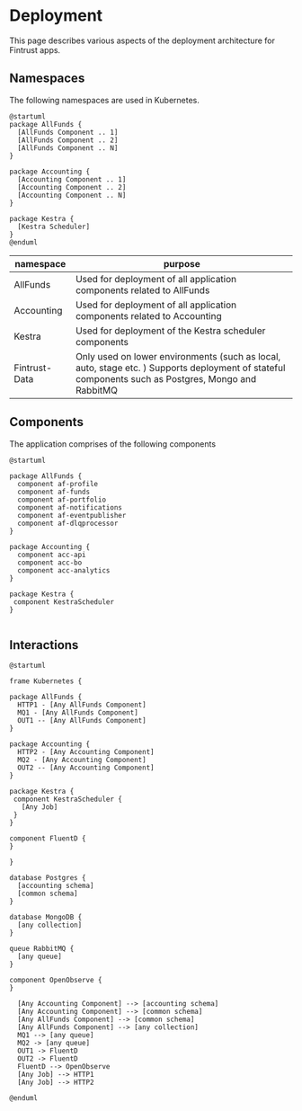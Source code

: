 # Deployment

This page describes various aspects of the deployment architecture for Fintrust apps.

## Namespaces

The following namespaces are used in Kubernetes.

```kroki-plantuml
@startuml
package AllFunds { 
  [AllFunds Component .. 1]
  [AllFunds Component .. 2]
  [AllFunds Component .. N]
}

package Accounting { 
  [Accounting Component .. 1]
  [Accounting Component .. 2]
  [Accounting Component .. N]
}

package Kestra { 
  [Kestra Scheduler]
}
@enduml
```

namespace     |purpose
--------------|--------
AllFunds      |Used for deployment of all application components related to AllFunds
Accounting    |Used for deployment of all application components related to Accounting
Kestra        |Used for deployment of the Kestra scheduler components
Fintrust-Data |Only used on lower environments (such as local, auto, stage etc. ) Supports deployment of stateful components such as Postgres, Mongo and RabbitMQ

## Components

The application comprises of the following components

```kroki-plantuml
@startuml

package AllFunds { 
  component af-profile
  component af-funds
  component af-portfolio
  component af-notifications
  component af-eventpublisher
  component af-dlqprocessor
}

package Accounting {
  component acc-api
  component acc-bo
  component acc-analytics
}

package Kestra {
 component KestraScheduler
}


```

## Interactions

```kroki-plantuml
@startuml

frame Kubernetes {

package AllFunds { 
  HTTP1 - [Any AllFunds Component]
  MQ1 - [Any AllFunds Component]
  OUT1 -- [Any AllFunds Component]
}

package Accounting {
  HTTP2 - [Any Accounting Component]
  MQ2 - [Any Accounting Component]
  OUT2 -- [Any Accounting Component]
}

package Kestra {
 component KestraScheduler {
   [Any Job]
 }
}

component FluentD {
}

}

database Postgres {
  [accounting schema]
  [common schema]
}

database MongoDB {
  [any collection]
}

queue RabbitMQ {
  [any queue]
}

component OpenObserve {
}

  [Any Accounting Component] --> [accounting schema]
  [Any Accounting Component] --> [common schema]
  [Any AllFunds Component] --> [common schema]
  [Any AllFunds Component] --> [any collection]
  MQ1 --> [any queue]
  MQ2 -> [any queue]
  OUT1 -> FluentD 
  OUT2 -> FluentD 
  FluentD --> OpenObserve
  [Any Job] --> HTTP1
  [Any Job] --> HTTP2

@enduml
```



